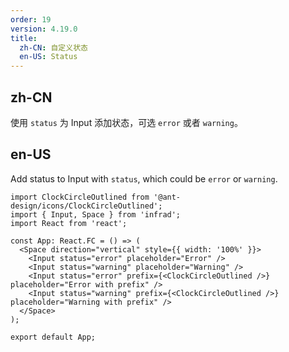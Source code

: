 ```yaml
---
order: 19
version: 4.19.0
title:
  zh-CN: 自定义状态
  en-US: Status
---
```


## zh-CN

使用 `status` 为 Input 添加状态，可选 `error` 或者 `warning`。

## en-US

Add status to Input with `status`, which could be `error` or `warning`.

```tsx
import ClockCircleOutlined from '@ant-design/icons/ClockCircleOutlined';
import { Input, Space } from 'infrad';
import React from 'react';

const App: React.FC = () => (
  <Space direction="vertical" style={{ width: '100%' }}>
    <Input status="error" placeholder="Error" />
    <Input status="warning" placeholder="Warning" />
    <Input status="error" prefix={<ClockCircleOutlined />} placeholder="Error with prefix" />
    <Input status="warning" prefix={<ClockCircleOutlined />} placeholder="Warning with prefix" />
  </Space>
);

export default App;
```
